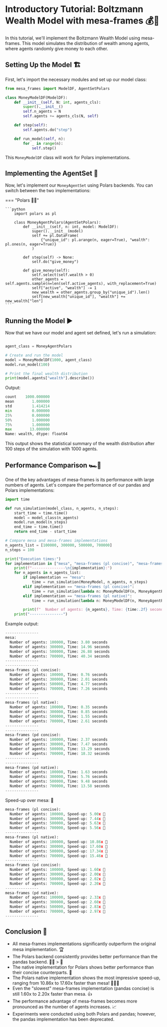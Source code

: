 # Introductory Tutorial: Boltzmann Wealth Model with mesa-frames 💰🚀

In this tutorial, we'll implement the Boltzmann Wealth Model using mesa-frames. This model simulates the distribution of wealth among agents, where agents randomly give money to each other.

## Setting Up the Model 🏗️

First, let's import the necessary modules and set up our model class:

```python
from mesa_frames import ModelDF, AgentSetPolars

class MoneyModelDF(ModelDF):
    def __init__(self, N: int, agents_cls):
        super().__init__()
        self.n_agents = N
        self.agents += agents_cls(N, self)

    def step(self):
        self.agents.do("step")

    def run_model(self, n):
        for _ in range(n):
            self.step()
```

This `MoneyModelDF` class will work for Polars implementations.

## Implementing the AgentSet 👥

Now, let's implement our `MoneyAgentSet` using Polars backends. You can switch between the two implementations:

=== "Polars 🐻‍❄️"

    ```python
        import polars as pl

        class MoneyAgentPolars(AgentSetPolars):
            def __init__(self, n: int, model: ModelDF):
                super().__init__(model)
                self += pl.DataFrame(
                    {"unique_id": pl.arange(n, eager=True), "wealth": pl.ones(n, eager=True)}
                )

            def step(self) -> None:
                self.do("give_money")

            def give_money(self):
                self.select(self.wealth > 0)
                other_agents = self.agents.sample(n=len(self.active_agents), with_replacement=True)
                self["active", "wealth"] -= 1
                new_wealth = other_agents.group_by("unique_id").len()
                self[new_wealth["unique_id"], "wealth"] += new_wealth["len"]
    ```

## Running the Model ▶️

Now that we have our model and agent set defined, let's run a simulation:

```python

agent_class = MoneyAgentPolars

# Create and run the model
model = MoneyModelDF(1000, agent_class)
model.run_model(100)

# Print the final wealth distribution
print(model.agents["wealth"].describe())
```

Output:

```python
count    1000.000000
mean        1.000000
std         1.414214
min         0.000000
25%         0.000000
50%         1.000000
75%         1.000000
max        13.000000
Name: wealth, dtype: float64
```

This output shows the statistical summary of the wealth distribution after 100 steps of the simulation with 1000 agents.

## Performance Comparison 🏎️💨

One of the key advantages of mesa-frames is its performance with large numbers of agents. Let's compare the performance of our pandas and Polars implementations:

```python
import time

def run_simulation(model_class, n_agents, n_steps):
    start_time = time.time()
    model = model_class(n_agents)
    model.run_model(n_steps)
    end_time = time.time()
    return end_time - start_time

# Compare mesa and mesa-frames implementations
n_agents_list = [100000, 300000, 500000, 700000]
n_steps = 100

print("Execution times:")
for implementation in ["mesa", "mesa-frames (pl concise)", "mesa-frames (pl native)", "mesa-frames (pd concise)", "mesa-frames (pd native)"]:
    print(f"---------------\n{implementation}:")
    for n_agents in n_agents_list:
        if implementation == "mesa":
            time = run_simulation(MoneyModel, n_agents, n_steps)
        elif implementation == "mesa-frames (pl concise)":
            time = run_simulation(lambda n: MoneyModelDF(n, MoneyAgentPolarsConcise), n_agents, n_steps)
        elif implementation == "mesa-frames (pl native)":
            time = run_simulation(lambda n: MoneyModelDF(n, MoneyAgentPolarsNative), n_agents, n_steps)

        print(f"  Number of agents: {n_agents}, Time: {time:.2f} seconds")
    print("---------------")
```

Example output:

```python
---------------
mesa:
  Number of agents: 100000, Time: 3.80 seconds
  Number of agents: 300000, Time: 14.96 seconds
  Number of agents: 500000, Time: 26.88 seconds
  Number of agents: 700000, Time: 40.34 seconds
---------------
---------------
mesa-frames (pl concise):
  Number of agents: 100000, Time: 0.76 seconds
  Number of agents: 300000, Time: 2.01 seconds
  Number of agents: 500000, Time: 4.77 seconds
  Number of agents: 700000, Time: 7.26 seconds
---------------
---------------
mesa-frames (pl native):
  Number of agents: 100000, Time: 0.35 seconds
  Number of agents: 300000, Time: 0.85 seconds
  Number of agents: 500000, Time: 1.55 seconds
  Number of agents: 700000, Time: 2.61 seconds
---------------
---------------
mesa-frames (pd concise):
  Number of agents: 100000, Time: 2.37 seconds
  Number of agents: 300000, Time: 7.47 seconds
  Number of agents: 500000, Time: 13.29 seconds
  Number of agents: 700000, Time: 18.32 seconds
---------------
---------------
mesa-frames (pd native):
  Number of agents: 100000, Time: 1.63 seconds
  Number of agents: 300000, Time: 5.76 seconds
  Number of agents: 500000, Time: 9.48 seconds
  Number of agents: 700000, Time: 13.58 seconds
---------------
```

Speed-up over mesa: 🚀

```python
mesa-frames (pl concise):
  Number of agents: 100000, Speed-up: 5.00x 💨
  Number of agents: 300000, Speed-up: 7.44x 💨
  Number of agents: 500000, Speed-up: 5.63x 💨
  Number of agents: 700000, Speed-up: 5.56x 💨
---------------
mesa-frames (pl native):
  Number of agents: 100000, Speed-up: 10.86x 💨
  Number of agents: 300000, Speed-up: 17.60x 💨
  Number of agents: 500000, Speed-up: 17.34x 💨
  Number of agents: 700000, Speed-up: 15.46x 💨
---------------
mesa-frames (pd concise):
  Number of agents: 100000, Speed-up: 1.60x 💨
  Number of agents: 300000, Speed-up: 2.00x 💨
  Number of agents: 500000, Speed-up: 2.02x 💨
  Number of agents: 700000, Speed-up: 2.20x 💨
---------------
mesa-frames (pd native):
  Number of agents: 100000, Speed-up: 2.33x 💨
  Number of agents: 300000, Speed-up: 2.60x 💨
  Number of agents: 500000, Speed-up: 2.83x 💨
  Number of agents: 700000, Speed-up: 2.97x 💨
---------------
```

## Conclusion 🎉

- All mesa-frames implementations significantly outperform the original mesa implementation. 🏆
- The Polars backend consistently provides better performance than the pandas backend. 🐻‍❄️ > 🐼
- The native implementation for Polars shows better performance than their concise counterparts. 💪
- The Polars native implementation shows the most impressive speed-up, ranging from 10.86x to 17.60x faster than mesa! 🚀🚀🚀
- Even the "slowest" mesa-frames implementation (pandas concise) is still 1.60x to 2.20x faster than mesa. 👍
- The performance advantage of mesa-frames becomes more pronounced as the number of agents increases. 📈
- Experiments were conducted using both Polars and pandas; however, the pandas implementation has been deprecated.
